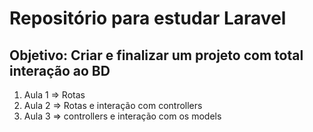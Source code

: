 # Repositório para estudar Laravel
## Objetivo: Criar e finalizar um projeto com total interação ao BD
1. Aula 1 => Rotas
2. Aula 2 => Rotas e interação com controllers
3. Aula 3 => controllers e interação com os models
